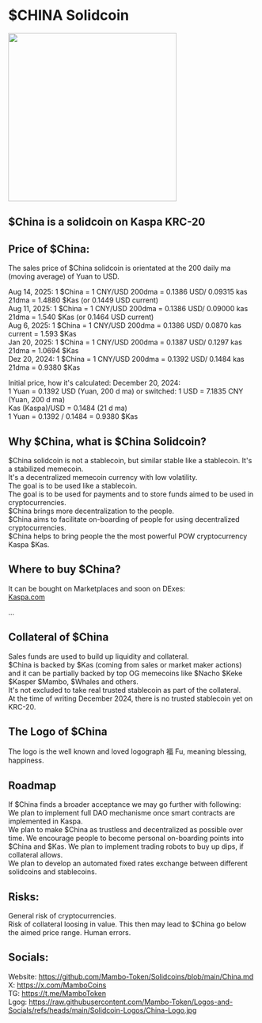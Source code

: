 # $CHINA Solidcoin
<img src="https://raw.githubusercontent.com/Mambo-Token/Logos-and-Socials/refs/heads/main/Solidcoin-Logos/China-Logo.jpg" width="340" height="340">  

## $China is a solidcoin on Kaspa KRC-20  

## Price of $China:   
The sales price of $China solidcoin is orientated at the 200 daily ma (moving average) of Yuan to USD.  

Aug 14, 2025:  1 $China = 1 CNY/USD 200dma = 0.1386 USD/ 0.09315 kas 21dma = 1.4880 $Kas (or 0.1449 USD current)  
Aug 11, 2025:  1 $China = 1 CNY/USD 200dma = 0.1386 USD/ 0.09000 kas 21dma = 1.540 $Kas (or 0.1464 USD current)  
Aug  6, 2025:  1 $China = 1 CNY/USD 200dma = 0.1386 USD/ 0.0870 kas current = 1.593 $Kas  
Jan 20, 2025:  1 $China = 1 CNY/USD 200dma = 0.1387 USD/ 0.1297 kas 21dma = 1.0694 $Kas  
Dez 20, 2024:  1 $China = 1 CNY/USD 200dma = 0.1392 USD/ 0.1484 kas 21dma = 0.9380 $Kas     

Initial price, how it's calculated: December 20, 2024:  
1 Yuan = 0.1392 USD  (Yuan, 200 d ma) or switched: 1 USD = 7.1835 CNY (Yuan, 200 d ma)  
Kas (Kaspa)/USD = 0.1484  (21 d ma)    
1 Yuan = 0.1392 / 0.1484 = 0.9380 $Kas  

## Why $China, what is $China Solidcoin?  

$China solidcoin is not a stablecoin, but similar stable like a stablecoin. 
It's a stabilized memecoin.  
It's a decentralized memecoin currency with low volatility.  
The goal is to be used like a stablecoin.  
The goal is to be used for payments and to store funds aimed to be used in cryptocurrencies.  
$China brings more decentralization to the people.  
$China aims to facilitate on-boarding of people for using decentralized cryptocurrencies.  
$China helps to bring people the the most powerful POW cryptocurrency Kaspa $Kas.

## Where to buy $China?  

It can be bought on Marketplaces and soon on DExes:  
[Kaspa.com](https://kaspa.com/?ref=3Lt9YofQ)  

...
## Collateral of $China  
Sales funds are used to build up liquidity and collateral.  
$China is backed by $Kas (coming from sales or market maker actions)  
and it can be partially backed by top OG memecoins like $Nacho $Keke $Kasper $Mambo, $Whales and others.  
It's not excluded to take real trusted stablecoin as part of the collateral.  
At the time of writing December 2024, there is no trusted stablecoin yet on KRC-20.  

## The Logo of $China  
The logo is the well known and loved logograph 福 Fu, meaning blessing, happiness.  

## Roadmap  
If $China finds a broader acceptance we may go further with following:  
We plan to implement full DAO mechanisme once smart contracts are implemented in Kaspa.  
We plan to make $China as trustless and decentralized as possible over time.
We encourage people to become personal on-boarding points into $China and $Kas.
We plan to implement trading robots to buy up dips, if collateral allows.  
We plan to develop an automated fixed rates exchange between different solidcoins and stablecoins.  

## Risks:  
General risk of cryptocurrencies.    
Risk of collateral loosing in value. This then may lead to $China go below the aimed price range.
Human errors.   

## Socials:  
Website: https://github.com/Mambo-Token/Solidcoins/blob/main/China.md  
X: https://x.com/MamboCoins  
TG: https://t.me/MamboToken  
Lgog: https://raw.githubusercontent.com/Mambo-Token/Logos-and-Socials/refs/heads/main/Solidcoin-Logos/China-Logo.jpg  


